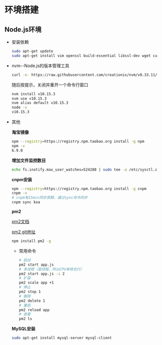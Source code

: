 # 环境搭建

## Node.js环境

- 安装依赖

  ``` sh
  sudo apt-get update
  sudo apt-get install vim openssl build-essential libssl-dev wget curl git
  ```

- nvm--Node.js的版本管理工具

  ``` sh
  curl -o- https://raw.githubusercontent.com/creationix/nvm/v0.33.11/install.sh | bash
  ```

  随后按提示，关闭并重开一个命令行窗口

  ``` sh
  nvm install v10.15.3
  nvm use v10.15.3
  nvm alias default v10.15.3
  node -v
  v10.15.3
  ```

- 其他

  **淘宝镜像**

  ``` sh
  npm --registry=https://registry.npm.taobao.org install -g npm
  npm -v
  6.9.0
  ```

  **增加文件监控数目**

  ``` sh
  echo fs.inotify.max_user_watches=524288 | sudo tee -a /etc/sysctl.conf && sudo sysctl -p
  ```

  **cnpm安装**

  ``` sh
  npm --registry=https://registry.npm.taobao.org install -g cnpm
  cnpm -v
  # cnpm有15min同步周期，通过sync命令同步
  cnpm sync koa
  ```

  **pm2**

  [pm2文档](https://pm2.io/doc/en/runtime/overview/)

  [pm2 git地址](https://github.com/Unitech/pm2)

  ``` sh
  npm install pm2 -g
  ```

  - 常用命令

    ```sh
    # 启动
    pm2 start app.js
    # 多线程（是线程，所以CPU单核也行）
    pm2 start app.js -i 2
    # 扩容
    pm2 scale app +1
    # 停止
    pm2 stop 1
    # 删除
    pm2 delete 1
    # 重启
    pm2 reload app
    # 查看
    pm2 ls
    ```

  **MySQL安装**

  ``` sh
  sudo apt-get install mysql-server mysql-client
  ```
  
